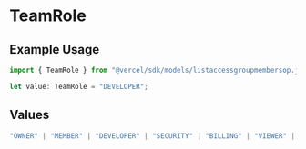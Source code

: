 # TeamRole

## Example Usage

```typescript
import { TeamRole } from "@vercel/sdk/models/listaccessgroupmembersop.js";

let value: TeamRole = "DEVELOPER";
```

## Values

```typescript
"OWNER" | "MEMBER" | "DEVELOPER" | "SECURITY" | "BILLING" | "VIEWER" | "CONTRIBUTOR"
```